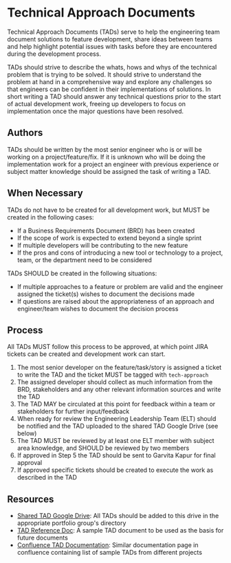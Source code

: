 # Technical Approach Documents

Technical Approach Documents (TADs) serve to help the engineering team document solutions to feature development, share ideas between teams and help highlight potential issues with tasks before they are encountered during the development process.

TADs should strive to describe the whats, hows and whys of the technical problem that is trying to be solved. It should strive to understand the problem at hand in a comprehensive way and explore any challenges so that engineers can be confident in their implementations of solutions. In short writing a TAD should answer any technical questions prior to the start of actual development work, freeing up developers to focus on implementation once the major questions have been resolved.

## Authors

TADs should be written by the most senior engineer who is or will be working on a project/feature/fix. If it is unknown who will be doing the implementation work for a project an engineer with previous experience or subject matter knowledge should be assigned the task of writing a TAD.

## When Necessary

TADs do not have to be created for all development work, but MUST be created in the following cases:

- If a Business Requirements Document (BRD) has been created
- If the scope of work is expected to extend beyond a single sprint
- If multiple developers will be contributing to the new feature
- If the pros and cons of introducing a new tool or technology to a project, team, or the department need to be considered

TADs SHOULD be created in the following situations:

- If multiple approaches to a feature or problem are valid and the engineer assigned the ticket(s) wishes to document the decisions made
- If questions are raised about the appropriateness of an approach and engineer/team wishes to document the decision process 

## Process

All TADs MUST follow this process to be approved, at which point JIRA tickets can be created and development work can start.

1. The most senior developer on the feature/task/story is assigned a ticket to write the TAD and the ticket MUST be tagged with `tech-approach`
2. The assigned developer should collect as much information from the BRD, stakeholders and any other relevant information sources and write the TAD
3. The TAD MAY be circulated at this point for feedback within a team or stakeholders for further input/feedback
4. When ready for review the Engineering Leadership Team (ELT) should be notified and the TAD uploaded to the shared TAD Google Drive (see below)
5. The TAD MUST be reviewed by at least one ELT member with subject area knowledge, and SHOULD be reviewed by two members
6. If approved in Step 5 the TAD should be sent to Garvita Kapur for final approval
7. If approved specific tickets should be created to execute the work as described in the TAD

## Resources

- [Shared TAD Google Drive](https://drive.google.com/drive/u/0/folders/0AN2RNnk4RBBwUk9PVA): All TADs should be added to this drive in the appropriate portfolio group's directory
- [TAD Reference Doc](https://docs.google.com/document/d/1jL7yxFBmb8Pv9VR-dYNX1VTFaJzIgfVRyzinKk-T200/edit?usp=sharing): A sample TAD document to be used as the basis for future documents
- [Confluence TAD Documentation](https://confluence.nypl.org/display/DIGTL/Technical+Approach+Documents): Similar documentation page in confluence containing list of sample TADs from different projects
